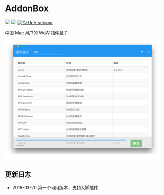 # AddonBox
[![](https://img.shields.io/badge/Mac-Only-orange.svg)]()
[![](https://img.shields.io/badge/Tested%20on-OSX%2010.11.4-green.svg)]()
[![GitHub release](https://img.shields.io/github/release/iFrankYang/AddonBox.svg)](https://github.com/iFrankYang/AddonBox/releases)

中国 Mac 用户的 WoW 插件盒子

![ScreenShot](/screenshots/AddonBox.png)

## 更新日志
 * 2016-03-20 第一个可用版本，支持大脚插件
